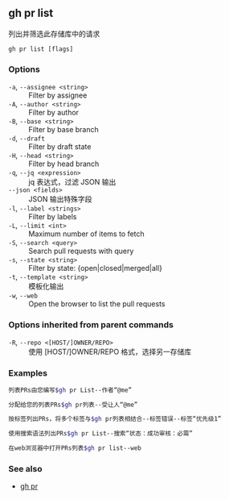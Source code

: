

## gh pr list

列出并筛选此存储库中的请求

```
gh pr list [flags]
```

### Options

<dl class="flags">
	<dt><code>-a</code>, <code>--assignee &lt;string&gt;</code></dt>
	<dd>Filter by assignee</dd>

<dt><code>-A</code>, <code>--author &lt;string&gt;</code></dt>
<dd>Filter by author</dd>

<dt><code>-B</code>, <code>--base &lt;string&gt;</code></dt>
<dd>Filter by base branch</dd>

<dt><code>-d</code>, <code>--draft</code></dt>
<dd>Filter by draft state</dd>

<dt><code>-H</code>, <code>--head &lt;string&gt;</code></dt>
<dd>Filter by head branch</dd>

<dt><code>-q</code>, <code>--jq &lt;expression&gt;</code></dt>
<dd>jq 表达式，过滤 JSON 输出</dd>

<dt><code>--json &lt;fields&gt;</code></dt>
<dd>JSON 输出特殊字段</dd>

<dt><code>-l</code>, <code>--label &lt;strings&gt;</code></dt>
<dd>Filter by labels</dd>

<dt><code>-L</code>, <code>--limit &lt;int&gt;</code></dt>
<dd>Maximum number of items to fetch</dd>

<dt><code>-S</code>, <code>--search &lt;query&gt;</code></dt>
<dd>Search pull requests with query</dd>

<dt><code>-s</code>, <code>--state &lt;string&gt;</code></dt>
<dd>Filter by state: {open|closed|merged|all}</dd>

<dt><code>-t</code>, <code>--template &lt;string&gt;</code></dt>
<dd>模板化输出</dd>

<dt><code>-w</code>, <code>--web</code></dt>
<dd>Open the browser to list the pull requests</dd>

</dl>

### Options inherited from parent commands

<dl class="flags">
	<dt><code>-R</code>, <code>--repo &lt;[HOST/]OWNER/REPO&gt;</code></dt>
	<dd>使用 [HOST/]OWNER/REPO 格式，选择另一存储库</dd>
</dl>

### Examples

```bash
列表PRs由您编写$gh pr List--作者“@me”

分配给您的列表PRs$gh pr列表--受让人“@me”

按标签列出PRs，将多个标签与$gh pr列表相结合--标签错误--标签“优先级1”

使用搜索语法列出PRs$gh pr List--搜索“状态：成功审核：必需”

在web浏览器中打开PRs列表$gh pr list--web
```


### See also

-   [gh pr](./gh_pr.zh.md)
